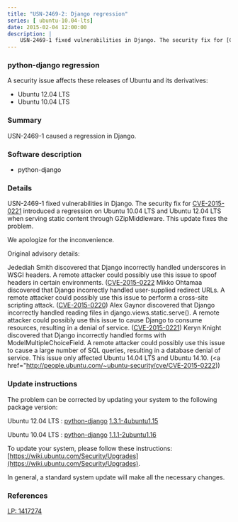 ```yaml
---
title: "USN-2469-2: Django regression"
series: [ ubuntu-10.04-lts]
date: 2015-02-04 12:00:00
description: |
    USN-2469-1 fixed vulnerabilities in Django. The security fix for [CVE-2015-0221](http://people.ubuntu.com/~ubuntu-security/cve/CVE-2015-0221) introduced a regression on Ubuntu 10.04 LTS and Ubuntu 12.04 LTS when serving static content through GZipMiddleware. This update fixes the problem.
--- 
```

 
 


### python-django regression

A security issue affects these releases of Ubuntu and its derivatives:

* Ubuntu 12.04 LTS
* Ubuntu 10.04 LTS

### Summary

USN-2469-1 caused a regression in Django. 

### Software description

* python-django 

### Details

USN-2469-1 fixed vulnerabilities in Django. The security fix for [CVE-2015-0221](http://people.ubuntu.com/~ubuntu-security/cve/CVE-2015-0221) introduced a regression on Ubuntu 10.04 LTS and Ubuntu 12.04 LTS when serving static content through GZipMiddleware. This update fixes the problem.

We apologize for the inconvenience.

Original advisory details:

 Jedediah Smith discovered that Django incorrectly handled underscores in WSGI headers. A remote attacker could possibly use this issue to spoof headers in certain environments. ([CVE-2015-0222](http://people.ubuntu.com/~ubuntu-security/cve/CVE-2015-0219">CVE-2015-0219</a>) Mikko Ohtamaa discovered that Django incorrectly handled user-supplied redirect URLs. A remote attacker could possibly use this issue to perform a cross-site scripting attack. (<a href="http://people.ubuntu.com/~ubuntu-security/cve/CVE-2015-0220">CVE-2015-0220</a>) Alex Gaynor discovered that Django incorrectly handled reading files in django.views.static.serve(). A remote attacker could possibly use this issue to cause Django to consume resources, resulting in a denial of service. (<a href="http://people.ubuntu.com/~ubuntu-security/cve/CVE-2015-0221">CVE-2015-0221</a>) Keryn Knight discovered that Django incorrectly handled forms with ModelMultipleChoiceField. A remote attacker could possibly use this issue to cause a large number of SQL queries, resulting in a database denial of service. This issue only affected Ubuntu 14.04 LTS and Ubuntu 14.10. (<a href="http://people.ubuntu.com/~ubuntu-security/cve/CVE-2015-0222)) 

### Update instructions

The problem can be corrected by updating your system to the following package version:

Ubuntu 12.04 LTS
 : [python-django](https://launchpad.net/ubuntu/+source/python-django) <span> [1.3.1-4ubuntu1.15](https://launchpad.net/ubuntu/+source/python-django/1.3.1-4ubuntu1.15) </span> 

Ubuntu 10.04 LTS
 : [python-django](https://launchpad.net/ubuntu/+source/python-django) <span> [1.1.1-2ubuntu1.16](https://launchpad.net/ubuntu/+source/python-django/1.1.1-2ubuntu1.16) </span> 

To update your system, please follow these instructions: [https://wiki.ubuntu.com/Security/Upgrades](https://wiki.ubuntu.com/Security/Upgrades).

In general, a standard system update will make all the necessary changes. 

### References

 
 [LP: 1417274](https://launchpad.net/bugs/1417274)
 

